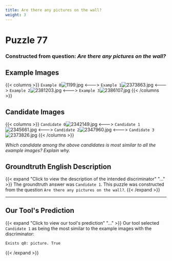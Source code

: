 ```yaml
---
title: Are there any pictures on the wall?
weight: 3
---
```


# Puzzle 77
### Constructed from question: _Are there any pictures on the wall?_


## Example Images
{{< columns >}}
`Example 0`![1199.jpg](/gqa_images/1199.jpg)
<--->
`Example 1`![2373863.jpg](/gqa_images/2373863.jpg)
<--->
`Example 2`![2381203.jpg](/gqa_images/2381203.jpg)
<--->
`Example 3`![2386107.jpg](/gqa_images/2386107.jpg)
{{< /columns >}}

## Candidate Images
{{< columns >}}
`Candidate 0`![2342149.jpg](/gqa_images/2342149.jpg)
<--->
`Candidate 1`![2345661.jpg](/gqa_images/2345661.jpg)
<--->
`Candidate 2`![2347960.jpg](/gqa_images/2347960.jpg)
<--->
`Candidate 3`![2373826.jpg](/gqa_images/2373826.jpg)
{{< /columns >}}

*Which candidate among the above candidates is most similar to all the example images? Explain why.*

## Groundtruth English Description

{{< expand "Click to view the description of the intended discriminator" "..." >}}
The groundtruth answer was `Candidate 1`. This puzzle was constructed from the question `Are there any pictures on the wall?`.
{{< /expand >}}

---

## Our Tool's Prediction

{{< expand "Click to view our tool's prediction" "..." >}}
Our tool selected `Candidate 1` as being the most similar to the example images with the discriminator:
```plaintext
Exists q0: picture. True
```
{{< /expand >}}
